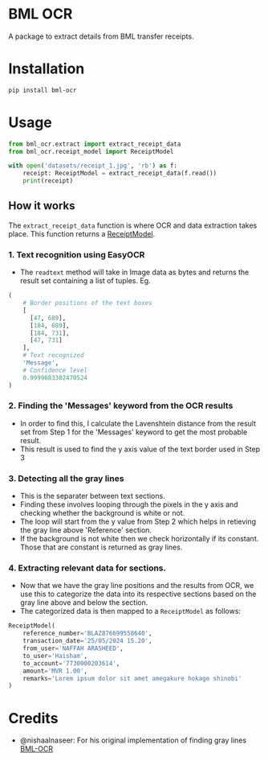 # BML OCR

A package to extract details from BML transfer receipts.

# Installation

```bash
pip install bml-ocr
```

# Usage

```python
from bml_ocr.extract import extract_receipt_data
from bml_ocr.receipt_model import ReceiptModel

with open('datasets/receipt_1.jpg', 'rb') as f:
    receipt: ReceiptModel = extract_receipt_data(f.read())
    print(receipt)
```

## How it works

The `extract_receipt_data` function is where OCR and data extraction takes place. This function returns a [ReceiptModel](https://github.com/owieapp/bml_ocr/blob/main/bml_ocr/receipt_model.py).

### 1. Text recognition using EasyOCR

- The `readtext` method will take in Image data as bytes and returns the result set containing a list of tuples. Eg.

```python
(
    # Border positions of the text boxes
    [
      [47, 689],
      [184, 689],
      [184, 731],
      [47, 731]
    ],
    # Text recognized
    'Message',
    # Confidence level
    0.9999883302470524
)
```

### 2. Finding the 'Messages' keyword from the OCR results

- In order to find this, I calculate the Lavenshtein distance from the result set from Step 1 for the 'Messages' keyword to get the most probable result.
- This result is used to find the y axis value of the text border used in Step 3

### 3. Detecting all the gray lines

- This is the separater between text sections.
- Finding these involves looping through the pixels in the y axis and checking whether the background is white or not.
- The loop will start from the y value from Step 2 which helps in retieving the gray line above 'Reference' section.
- If the background is not white then we check horizontally if its constant. Those that are constant is returned as gray lines.

### 4. Extracting relevant data for sections.

- Now that we have the gray line positions and the results from OCR, we use this to categorize the data into its respective sections based on the gray line above and below the section.
- The categorized data is then mapped to a `ReceiptModel` as follows:

```python
ReceiptModel(
    reference_number='BLAZ876699558640',
    transaction_date='25/05/2024 15.20',
    from_user='NAFFAH ARASHEED',
    to_user='Haisham',
    to_account='7730000203614',
    amount='MVR 1.00',
    remarks='Lorem ipsum dolor sit amet amegakure hokage shinobi'
)
```

# Credits

- @nishaalnaseer: For his original implementation of finding gray lines [BML-OCR](https://github.com/nishaalnaseer/BML-OCR)
